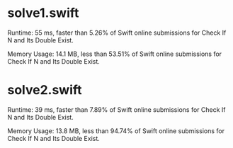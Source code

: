 # solve1.swift

Runtime: 55 ms, faster than 5.26% of Swift online submissions for Check If N and Its Double Exist.

Memory Usage: 14.1 MB, less than 53.51% of Swift online submissions for Check If N and Its Double Exist.

# solve2.swift

Runtime: 39 ms, faster than 7.89% of Swift online submissions for Check If N and Its Double Exist.

Memory Usage: 13.8 MB, less than 94.74% of Swift online submissions for Check If N and Its Double Exist.

